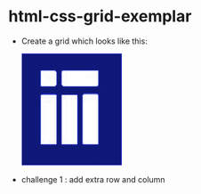 # html-css-grid-exemplar

- Create a grid which looks like this:

     ![image info](./grid.png)

- challenge 1 : add extra row and column
